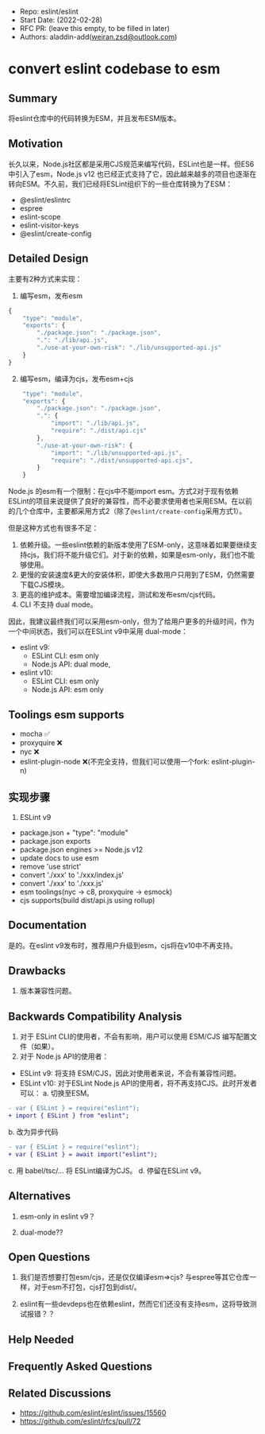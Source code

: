 - Repo: eslint/eslint
- Start Date: (2022-02-28)
- RFC PR: (leave this empty, to be filled in later)
- Authors: aladdin-add(weiran.zsd@outlook.com)

# convert eslint codebase to esm

## Summary

<!-- One-paragraph explanation of the feature. -->
将eslint仓库中的代码转换为ESM，并且发布ESM版本。

## Motivation

<!-- Why are we doing this? What use cases does it support? What is the expected
outcome? -->
长久以来，Node.js社区都是采用CJS规范来编写代码，ESLint也是一样。但ES6中引入了esm，Node.js v12 也已经正式支持了它，因此越来越多的项目也逐渐在转向ESM。不久前，我们已经将ESLint组织下的一些仓库转换为了ESM：
* @eslint/eslintrc
* espree
* eslint-scope
* eslint-visitor-keys
* @eslint/create-config

## Detailed Design

<!--
   This is the bulk of the RFC.

   Explain the design with enough detail that someone familiar with ESLint
   can implement it by reading this document. Please get into specifics
   of your approach, corner cases, and examples of how the change will be
   used. Be sure to define any new terms in this section.
-->
主要有2种方式来实现：
1. 编写esm，发布esm
```js
{
    "type": "module",
    "exports": {
        "./package.json": "./package.json",
        ".": "./lib/api.js",
        "./use-at-your-own-risk": "./lib/unsupported-api.js"
    }
}
```
2. 编写esm，编译为cjs，发布esm+cjs
```js
    "type": "module",
    "exports": {
        "./package.json": "./package.json",
        ".": {
            "import": "./lib/api.js",
            "require": "./dist/api.cjs"
        },
        "./use-at-your-own-risk": {
            "import": "./lib/unsupported-api.js",
            "require": "./dist/unsupported-api.cjs",
        }
    }
```

Node.js 的esm有一个限制：在cjs中不能import esm。方式2对于现有依赖ESLint的项目来说提供了良好的兼容性，而不必要求使用者也采用ESM。在以前的几个仓库中，主要都采用方式2（除了`@eslint/create-config`采用方式1）。

但是这种方式也有很多不足：
1. 依赖升级。一些eslint依赖的新版本使用了ESM-only，这意味着如果要继续支持cjs，我们将不能升级它们。对于新的依赖，如果是esm-only，我们也不能够使用。
2. 更慢的安装速度&更大的安装体积，即使大多数用户只用到了ESM，仍然需要下载CJS模块。
3. 更高的维护成本。需要增加编译流程，测试和发布esm/cjs代码。
4. CLI 不支持 dual mode。

因此，我建议最终我们可以采用esm-only，但为了给用户更多的升级时间，作为一个中间状态，我们可以在ESLint v9中采用 dual-mode：

* eslint v9:
    - ESLint CLI: esm only
    - Node.js API: dual mode, 
* eslint v10:
    - ESLint CLI: esm only
    - Node.js API: esm only 

## Toolings esm supports

* mocha ✅
* proxyquire ❌
* nyc ❌
* eslint-plugin-node ❌(不完全支持，但我们可以使用一个fork: eslint-plugin-n)

## 实现步骤
1. ESLint v9
- package.json + "type": "module"
- package.json exports
- package.json engines >= Node.js v12
- update docs to use esm
- remove 'use strict'
- convert './xxx' to './xxx/index.js'
- convert './xxx' to './xxx.js'
- esm toolings(nyc -> c8, proxyquire -> esmock)
- cjs supports(build dist/api.js using rollup)

## Documentation

<!--
    How will this RFC be documented? Does it need a formal announcement
    on the ESLint blog to explain the motivation?
-->
是的。在eslint v9发布时，推荐用户升级到esm，cjs将在v10中不再支持。

## Drawbacks

<!--
    Why should we *not* do this? Consider why adding this into ESLint
    might not benefit the project or the community. Attempt to think 
    about any opposing viewpoints that reviewers might bring up. 

    Any change has potential downsides, including increased maintenance
    burden, incompatibility with other tools, breaking existing user
    experience, etc. Try to identify as many potential problems with
    implementing this RFC as possible.
-->
1. 版本兼容性问题。

## Backwards Compatibility Analysis

<!--
    How does this change affect existing ESLint users? Will any behavior
    change for them? If so, how are you going to minimize the disruption
    to existing users?
-->
1. 对于 ESLint CLI的使用者，不会有影响，用户可以使用 ESM/CJS 编写配置文件（如果）。
2. 对于 Node.js API的使用者：
* ESLint v9: 将支持 ESM/CJS，因此对使用者来说，不会有兼容性问题。
* ESLint v10: 对于ESLint Node.js API的使用者，将不再支持CJS。此时开发者可以：
a. 切换至ESM。
```diff
- var { ESLint } = require("eslint");
+ import { ESLint } from "eslint";
```
b. 改为异步代码
```diff
- var { ESLint } = require("eslint");
+ var { ESLint } = await import("eslint");
```
c. 用 babel/tsc/... 将 ESLint编译为CJS。
d. 停留在ESLint v9。

## Alternatives

<!--
    What other designs did you consider? Why did you decide against those?

    This section should also include prior art, such as whether similar
    projects have already implemented a similar feature.
-->
1. esm-only in eslint v9？

2. dual-mode??

## Open Questions

<!--
    This section is optional, but is suggested for a first draft.

    What parts of this proposal are you unclear about? What do you
    need to know before you can finalize this RFC?

    List the questions that you'd like reviewers to focus on. When
    you've received the answers and updated the design to reflect them, 
    you can remove this section.
-->
1. 我们是否想要打包esm/cjs，还是仅仅编译esm=>cjs?
与espree等其它仓库一样，对于esm不打包，cjs打包到dist/。

2. eslint有一些devdeps也在依赖eslint，然而它们还没有支持esm，这将导致测试报错？？

## Help Needed

<!--
    This section is optional.

    Are you able to implement this RFC on your own? If not, what kind
    of help would you need from the team?
-->

## Frequently Asked Questions

<!--
    This section is optional but suggested.

    Try to anticipate points of clarification that might be needed by
    the people reviewing this RFC. Include those questions and answers
    in this section.
-->

## Related Discussions

<!--
    This section is optional but suggested.

    If there is an issue, pull request, or other URL that provides useful
    context for this proposal, please include those links here.
-->
* https://github.com/eslint/eslint/issues/15560
* https://github.com/eslint/rfcs/pull/72
